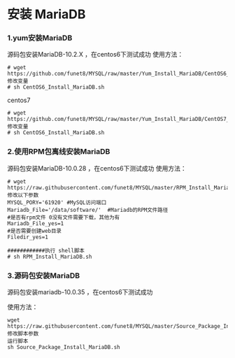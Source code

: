 # 安装 MariaDB

### 1.yum安装MariaDB
源码包安装MariaDB-10.2.X ，在centos6下测试成功
使用方法：
```
# wget https://github.com/funet8/MYSQL/raw/master/Yum_Install_MariaDB/CentOS6_Install_MariaDB.sh
修改变量
# sh CentOS6_Install_MariaDB.sh
```
centos7
```
# wget https://github.com/funet8/MYSQL/raw/master/Yum_Install_MariaDB/CentOS7_Install_MariaDB.sh
修改变量
# sh CentOS6_Install_MariaDB.sh
```

### 2.使用RPM包离线安装MariaDB
源码包安装MariaDB-10.0.28 ，在centos6下测试成功
使用方法：
```
# wget https://raw.githubusercontent.com/funet8/MYSQL/master/RPM_Install_MariaDB/RPM_Install_MariaDB.sh
修改以下参数
MYSQL_PORY='61920' #MySQL访问端口
Mariadb_File='/data/software/'  #Mariadb的RPM文件路径
#是否有rpm文件 0没有文件需要下载，其他为有
Mariadb_File_yes=1
#是否需要创建web目录
Filedir_yes=1

############执行 shell脚本
# sh RPM_Install_MariaDB.sh
```
### 3.源码包安装MariaDB
源码包安装mariadb-10.0.35 ，在centos6下测试成功

使用方法：
```
wget https://raw.githubusercontent.com/funet8/MYSQL/master/Source_Package_Install_MariaDB/Source_Package_Install_MariaDB.sh
修改脚本参数
运行脚本
sh Source_Package_Install_MariaDB.sh
```
